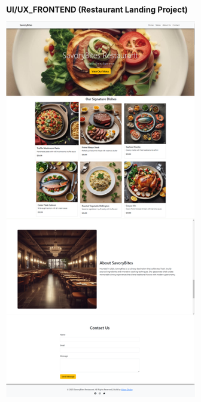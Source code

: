 ## UI/UX_FRONTEND (Restaurant Landing Project)
<img src="./screenshots/header.png" />

<img src="./screenshots/dishes.png" />

<img src="./screenshots/about.png" />

<img src="./screenshots/contactandfooter.png" />
